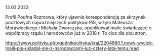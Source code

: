 12.03.2023

Profil Poufna Rozmowa, który ujawnia korespondencję ze skrzynek pocztowych najważniejszych polityków PiS, w tym Mateusza Morawieckiego i Michała Dworczyka, opublikował maile świadczące o współpracy rządu i narodowców już w 2018 r. To cios dla obu stron.

https://www.polityka.pl/tygodnikpolityka/kraj/2204880,1,nowy-wyciek-maili-pis-ukladal-sie-z-narodowcami-juz-cztery-lata-temu.read